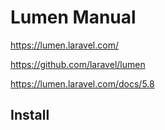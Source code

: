 # Lumen Manual

<https://lumen.laravel.com/>

<https://github.com/laravel/lumen>

<https://lumen.laravel.com/docs/5.8>

## Install
